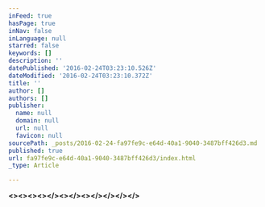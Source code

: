 ```yaml
---
inFeed: true
hasPage: true
inNav: false
inLanguage: null
starred: false
keywords: []
description: ''
datePublished: '2016-02-24T03:23:10.526Z'
dateModified: '2016-02-24T03:23:10.372Z'
title: ''
author: []
authors: []
publisher:
  name: null
  domain: null
  url: null
  favicon: null
sourcePath: _posts/2016-02-24-fa97fe9c-e64d-40a1-9040-3487bff426d3.md
published: true
url: fa97fe9c-e64d-40a1-9040-3487bff426d3/index.html
_type: Article

---
```

**<\><\><\><\></\><\></\><\></\></\></\></\>**